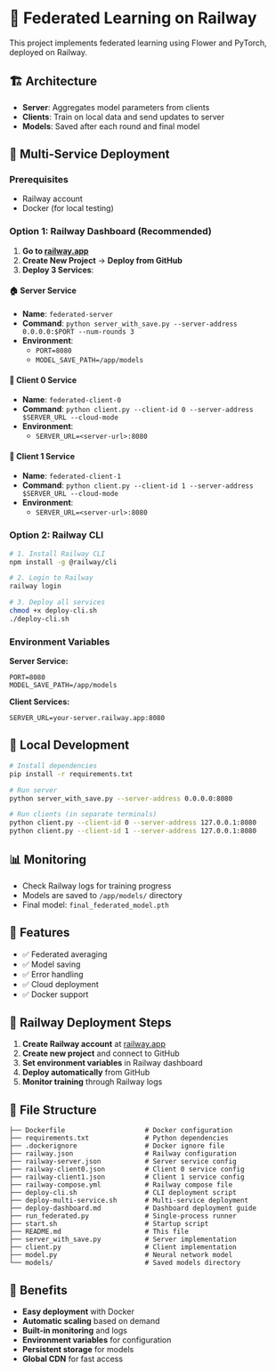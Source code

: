 # 🚂 Federated Learning on Railway

This project implements federated learning using Flower and PyTorch, deployed on Railway.

## 🏗️ Architecture

- **Server**: Aggregates model parameters from clients
- **Clients**: Train on local data and send updates to server
- **Models**: Saved after each round and final model

## 🚀 Multi-Service Deployment

### Prerequisites
- Railway account
- Docker (for local testing)

### Option 1: Railway Dashboard (Recommended)

1. **Go to [railway.app](https://railway.app)**
2. **Create New Project** → **Deploy from GitHub**
3. **Deploy 3 Services**:

#### 🏠 Server Service
- **Name**: `federated-server`
- **Command**: `python server_with_save.py --server-address 0.0.0.0:$PORT --num-rounds 3`
- **Environment**:
  - `PORT=8080`
  - `MODEL_SAVE_PATH=/app/models`

#### 👥 Client 0 Service
- **Name**: `federated-client-0`
- **Command**: `python client.py --client-id 0 --server-address $SERVER_URL --cloud-mode`
- **Environment**:
  - `SERVER_URL=<server-url>:8080`

#### 👥 Client 1 Service
- **Name**: `federated-client-1`
- **Command**: `python client.py --client-id 1 --server-address $SERVER_URL --cloud-mode`
- **Environment**:
  - `SERVER_URL=<server-url>:8080`

### Option 2: Railway CLI

```bash
# 1. Install Railway CLI
npm install -g @railway/cli

# 2. Login to Railway
railway login

# 3. Deploy all services
chmod +x deploy-cli.sh
./deploy-cli.sh
```

### Environment Variables

**Server Service:**
```
PORT=8080
MODEL_SAVE_PATH=/app/models
```

**Client Services:**
```
SERVER_URL=your-server.railway.app:8080
```

## 🔧 Local Development

```bash
# Install dependencies
pip install -r requirements.txt

# Run server
python server_with_save.py --server-address 0.0.0.0:8080

# Run clients (in separate terminals)
python client.py --client-id 0 --server-address 127.0.0.1:8080
python client.py --client-id 1 --server-address 127.0.0.1:8080
```

## 📊 Monitoring

- Check Railway logs for training progress
- Models are saved to `/app/models/` directory
- Final model: `final_federated_model.pth`

## 🎯 Features

- ✅ Federated averaging
- ✅ Model saving
- ✅ Error handling
- ✅ Cloud deployment
- ✅ Docker support

## 🚂 Railway Deployment Steps

1. **Create Railway account** at [railway.app](https://railway.app)
2. **Create new project** and connect to GitHub
3. **Set environment variables** in Railway dashboard
4. **Deploy automatically** from GitHub
5. **Monitor training** through Railway logs

## 📁 File Structure

```
├── Dockerfile                    # Docker configuration
├── requirements.txt              # Python dependencies
├── .dockerignore                 # Docker ignore file
├── railway.json                  # Railway configuration
├── railway-server.json           # Server service config
├── railway-client0.json          # Client 0 service config
├── railway-client1.json          # Client 1 service config
├── railway-compose.yml           # Railway compose file
├── deploy-cli.sh                 # CLI deployment script
├── deploy-multi-service.sh       # Multi-service deployment
├── deploy-dashboard.md           # Dashboard deployment guide
├── run_federated.py              # Single-process runner
├── start.sh                      # Startup script
├── README.md                     # This file
├── server_with_save.py           # Server implementation
├── client.py                     # Client implementation
├── model.py                      # Neural network model
└── models/                       # Saved models directory
```

## 🎉 Benefits

- **Easy deployment** with Docker
- **Automatic scaling** based on demand
- **Built-in monitoring** and logs
- **Environment variables** for configuration
- **Persistent storage** for models
- **Global CDN** for fast access